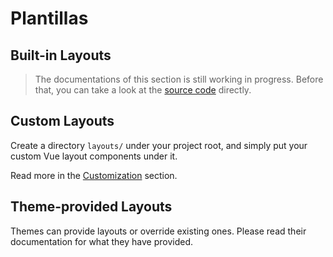 # Plantillas

## Built-in Layouts

> The documentations of this section is still working in progress. Before that, you can take a look at the [source code](https://github.com/slidevjs/slidev/blob/main/packages/client/layouts) directly.

## Custom Layouts

Create a directory `layouts/` under your project root, and simply put your custom Vue layout components under it.

Read more in the [Customization](/custom/directory-structure#layouts) section.

## Theme-provided Layouts

Themes can provide layouts or override existing ones. Please read their documentation for what they have provided.
